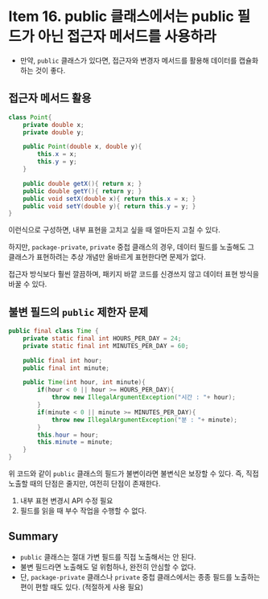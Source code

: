 # Item 16. public 클래스에서는 public 필드가 아닌 접근자 메서드를 사용하라
- 만약, `public` 클래스가 있다면, 접근자와 변경자 메서드를 활용해 데이터를 캡슐화 하는 것이 좋다.


## 접근자 메서드 활용

```java
class Point{
    private double x;
    private double y;

    public Point(double x, double y){
        this.x = x;
        this.y = y;
    }

    public double getX(){ return x; }
    public double getY(){ return y; }
    public void setX(double x){ return this.x = x; }
    public void setY(double y){ return this.y = y; }
}
```


이런식으로 구성하면, 내부 표현을 고치고 싶을 때 얼마든지 고칠 수 있다.


하지만, `package-private`, `private` 중첩 클래스의 경우, 데이터 필드를 노출해도 그 클래스가 표현하려는 추상 개념만 올바르게 표현한다면 문제가 없다. 


접근자 방식보다 훨씬 깔끔하며, 패키지 바깥 코드를 신경쓰지 않고 데이터 표현 방식을 바꿀 수 있다.


## 불변 필드의 `public` 제한자 문제


```java
public final class Time {
    private static final int HOURS_PER_DAY = 24;
    private static final int MINUTES_PER_DAY = 60;

    public final int hour;
    public final int minute;

    public Time(int hour, int minute){
        if(hour < 0 || hour >= HOURS_PER_DAY){
            throw new IllegalArgumentException("시간 : "+ hour);
        }
        if(minute < 0 || minute >= MINUTES_PER_DAY){
            throw new IllegalArgumentException("분 : "+ minute);
        }
        this.hour = hour;
        this.minute = minute;
    }
}
```

위 코드와 같이 `public` 클래스의 필드가 불변이라면 불변식은 보장할 수 있다. 즉, 직접 노출할 때의 단점은 줄지만, 여전히 단점이 존재한다.
1. 내부 표현 변경시 API 수정 필요
2. 필드를 읽을 때 부수 작업을 수행할 수 없다.


## Summary
- `public` 클래스는 절대 가변 필드를 직접 노출해서는 안 된다.
- 불변 필드라면 노출해도 덜 위험하나, 완전히 안심할 수 없다.
- 단, `package-private` 클래스나 `private` 중첩 클래스에서는 종종 필드를 노출하는 편이 편할 때도 있다. (적절하게 사용 필요)
